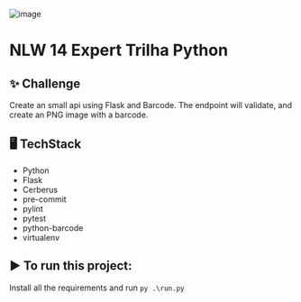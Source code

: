 ![image](https://github.com/danielbpc2/NLW-expert-python-barcode-creator/assets/36059398/a513d9e6-69e8-4293-ac34-19fbd670afb4)
# NLW 14 Expert Trilha Python

## ✨ Challenge
  Create an small api using Flask and Barcode.
  The endpoint will validate, and create an PNG image with a barcode.
   
## 🖥 TechStack
* Python
* Flask
* Cerberus
* pre-commit
* pylint
* pytest
* python-barcode
* virtualenv

## ▶️ To run this project:
Install all the requirements and run `py .\run.py`
